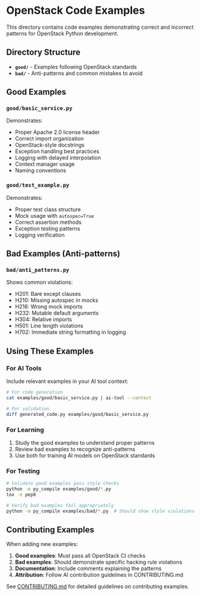 # OpenStack Code Examples

This directory contains code examples demonstrating correct and incorrect patterns for OpenStack Python development.

## Directory Structure

- **`good/`** - Examples following OpenStack standards
- **`bad/`** - Anti-patterns and common mistakes to avoid

## Good Examples

### `good/basic_service.py`
Demonstrates:
- Proper Apache 2.0 license header
- Correct import organization
- OpenStack-style docstrings
- Exception handling best practices
- Logging with delayed interpolation
- Context manager usage
- Naming conventions

### `good/test_example.py`
Demonstrates:
- Proper test class structure
- Mock usage with `autospec=True`
- Correct assertion methods
- Exception testing patterns
- Logging verification

## Bad Examples (Anti-patterns)

### `bad/anti_patterns.py`
Shows common violations:
- H201: Bare except clauses
- H210: Missing autospec in mocks
- H216: Wrong mock imports
- H232: Mutable default arguments
- H304: Relative imports
- H501: Line length violations
- H702: Immediate string formatting in logging

## Using These Examples

### For AI Tools
Include relevant examples in your AI tool context:

```bash
# For code generation
cat examples/good/basic_service.py | ai-tool --context

# For validation
diff generated_code.py examples/good/basic_service.py
```

### For Learning
1. Study the good examples to understand proper patterns
2. Review bad examples to recognize anti-patterns
3. Use both for training AI models on OpenStack standards

### For Testing
```bash
# Validate good examples pass style checks
python -m py_compile examples/good/*.py
tox -e pep8

# Verify bad examples fail appropriately
python -m py_compile examples/bad/*.py  # Should show style violations
```

## Contributing Examples

When adding new examples:

1. **Good examples**: Must pass all OpenStack CI checks
2. **Bad examples**: Should demonstrate specific hacking rule violations
3. **Documentation**: Include comments explaining the patterns
4. **Attribution**: Follow AI contribution guidelines in CONTRIBUTING.md

See [CONTRIBUTING.md](../CONTRIBUTING.md) for detailed guidelines on contributing examples.